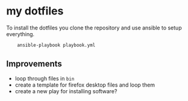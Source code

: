# my dotfiles

To install the dotfiles you clone the repository and use ansible to setup
everything.

```bash
    ansible-playbook playbook.yml
```

## Improvements
* loop through files in `bin`
* create a template for firefox desktop files and loop them
* create a new play for installing software?


